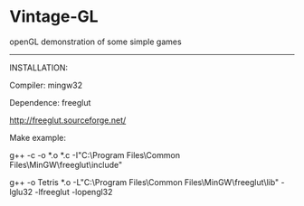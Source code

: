 # Vintage-GL
openGL demonstration of some simple games

------------------------------------------
INSTALLATION:

Compiler: mingw32

Dependence: freeglut

  http://freeglut.sourceforge.net/

Make example:

  g++ -c -o *.o *.c -I"C:\Program Files\Common Files\MinGW\freeglut\include"

  g++ -o Tetris *.o -L"C:\Program Files\Common Files\MinGW\freeglut\lib" -lglu32 -lfreeglut -lopengl32
